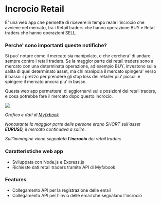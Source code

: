 # Incrocio Retail

E' una web app che permette di ricevere in tempo reale l'incrocio che avviene nel mercato, tra i Retail traders che hanno operazione BUY e Retail traders che hanno operazioni SELL.

### Perche' sono importanti queste notifiche? 
Si puo' notare come il mercato sia manipolato, e che cerchera' di andare sempre contro i retail traders.
Se la maggior parte dei retail traders sono a mercato con una determinata operazione, ad esempio BUY, investono sulla salita di quel determinato asset, ma chi manipola il mercato spingera' verso il basso il prezzo per prendere gli stop loss dei retailer piu' piccoli e spingere il mercato ancora piu' in basso.

Questa web app permettera' di aggiornarvi sulle posizioni dei retail traders, e cosa potrebbe fare il mercato dopo questo incrocio.

[<img src="https://i.imgur.com/cXVFE5k.png">](https://i.imgur.com/cXVFE5k.png)

*Grafico e dati di [Myfxbook](https://www.myfxbook.com/community/outlook/EURUSD)*

*Nonostante la maggior parte delle persone erano SHORT sull'asset **EURUSD**, il mercato continuava a salire.*

*Sull'immagine viene segnalato **l'incrocio** dei retail traders*

### Caratteristiche web app
- Sviluppata con Node.js e Express.js
- Richieste dati retail traders tramite API di Myfxbook

### Features
- Collegamento API per la registrazione delle email
- Collegamento API per l'invio delle email che segnalano l'incrocio
